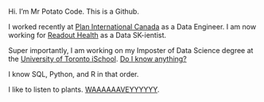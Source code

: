 Hi. I’m Mr Potato Code. This is a Github.

I worked recently at [Plan International Canada](https://stories.plancanada.ca/) as a Data Engineer. 
I am now working for [Readout Health](https://mybiosense.com/) as a Data SK-ientist.  

Super importantly, I am working on my Imposter of Data Science degree at the [University of Toronto iSchool](https://ischool.utoronto.ca/current-students/programs-courses/programs-of-study/master-of-information/human-centred-data-science-hcds/). [Do I know anything?](https://write.as/mrpotatocode/)

I know SQL, Python, and R in that order.

I like to listen to plants. [WAAAAAAVEYYYYYY](https://soundcloud.com/mrplantwave).
